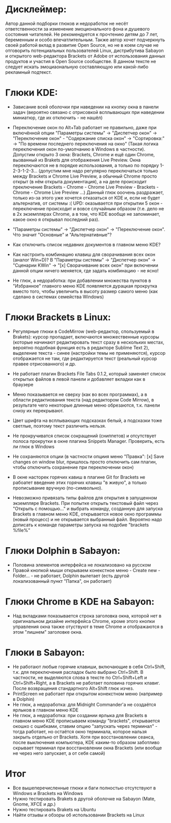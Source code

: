# Дисклеймер:
Автор данной подборки глюков и недоработок не несёт ответственности за изменение эмоционального фона и душевого состояния читателей. Не рекомендуется к прочтению детям до 7 лет, беременным и особо впечатлительным. Также автор хочет подчеркнуть своей работой вклад в развитие Open Source, но не в коем случае не отговорить потенциальных пользователей Linux, дистрибутива Sabayon и открытого web-редактора Brackets от Adobe от использования данных продуктов и участия в Open Source сообществе. В данном тексте не следует искать эмоциаональную составляющую или какой-либо рекламный подтекст.

# Глюки KDE:
- Зависание всей оболочки при наведении на кнопку окна в панели задач (вероятно связано с отрисовкой всплывающих при наведении миниатюр, где их отключить - не нашёл)

- Переключение окон по Alt+Tab работает не правильно, даже при включённой опции "Параметры системы" -> "Диспетчер окон" -> "Переключение окон" - "Содержание списка окон" -> "Сортировка:" -> "По времени последнего переключения на окно" (Такая логика переключения окон по-умолчанию в Windows в частности). Допустим открыто 3 окна: Brackets, Chrome и ещё один Chrome, вызванный из Brakets для отображения Live Preview. Окна переключаются не в порядке использования, а только по порядку 1-2-3-1-2-3... (допустим мне надо регулярно переключаться только между Brackets и Chrome Live Preview, а обычный Chrome просто открыт (в нём открыта документация), а на деле происходит преключение Brackets - Chrome - Chrome Live Preview - Brackets - Chrome - Chrome Live Preview ...) Данный глюк ооочень раздражает, только из-за этого уже хочется отказаться от KDE и, если не будет альтернатив, от системы :( UPD: оказывается при открытии 5 окон - переключение происходит и вовсе случайным образом (т.е. дело не в 2х экземплярах Chrome, а в том, что KDE вообще не запоминает, какое окно я открывал последний раз).

- "Параметры системы" -> "Диспетчер окон" -> "Переключение окон". Что значит "Основные" и "Альтернативные"?

- Как отключить список недавних документов в главном меню KDE?

- Как настроить комбинацию клавиш для сворачивания всех окон (аналог Win+D)? В "Параметры системы" -> "Диспетчер окон" -> "Сценарии KWin" -> "[x] Сворачивание всех окон" при включении данной опции ничего меняется, где задать комбинацию - не ясно!

- Не глюк, а недоработка: при добавлении множества пунктов в "Избранное" главного меню KDE появляется дурацкая прокрутка вместо того, чтобы увеличить в высоту размер самого меню (как сделано в системах семейства Windows)

# Глюки Brackets в Linux:
- Регулярные глюки в CodeMirrow (web-редактор, спользуемый в Brakets): курсор пропадает, включаются множественные курсоры (которые начинают редактировать текст сразу в нескольких местах, вероятно подобная функция есть в редакторе Sublime Text 2), выделение текста - синее (настройки темы не применяются), курсор отображается не там, где редактируется текст (реальный курсор правее отрисованного) и др.

- Не работает плагин Brackets File Tabs 0.1.2, который заменяет список открытых файлов в левой панели и добавляет вкладки как в браузере

- Меню показывается не сверху (как во всех программах), а в области редактиования текста (над редактором Code Mirrow), в результате чего некоторые длинные меню обрезаются, т.к. панели снизу их перекрывают.

- Цвет шрифта на всплывающих подсказках белый, а подсказки тоже светлые, поэтому текст различить нельзя.

- Не прокручиватся список сокращений (сниппетов) и отсутствует полоса прокрутки в окне плагина Snippets Manager. Проверить, есть ли глюк в Windows

- Не сохраняются опции (в частности опциия меню "Правка": [x] Save changes on window blur, пришлось просто отключить сам плагин, чтобы отключить сохранение при переключении окон)

- В окне насторек горячих кавиш в плагине Git for Brackets не рабоатет введение этих горячих клавиш "в живую", а только прописывание вручную (по-символьно).

- Невозможно привязать типы файлов для открытия в запущенном экземпляре Brackets. При попытке открыть текстовый файл через "Открыть с помощью..." и выбрать команду, созданную для запуска Brackets в главном меню KDE, открывается новое окно программы (новый процесс) и не открывается выбранный файл. Вероятно надо дописать к команде параметры запуска на подобие "brackets %file%"

# Глюки Dolphin в Sabayon:
- Половина элементов интерфейса не локализовано на русском
- Правой кнопкой мыши открываем конекстное меню - Create new - Folder... - не работает, Dolphin вылетает (есть другой локализованный пункт "Папка", он работает)

# Глюки Chrome в KDE на Sabayon:
- Над вкладками показывается строка заголовка окна, которой нет в оригинальном дизайне интерфейса Chrome, кроме этого кнопки управления окна также отуствуют в теме Chrome и отображаются в этом "лишнем" заголовке окна.

# Глюки в Sabayon:
- Не работают любые горячие клавиши, включающие в себя Ctrl+Shift, т.к. для переключения расладок было выбрано Ctrl+Shift. В частности, не выделяются слова в тексте по Ctrl+Shift+Left и Ctrl+Shift+Right, а в Brackets не работает половина горячих клавиг. После возвращения стандартного Alt+Shift глюк изчез.
- PrintScreen не работает при открытом конекстном меню (например в Dolphin)
- Не глюк, а недоработка: для Midnight Commander'а не создаётся ярлыков в главном меню KDE
- Не глюк, а недоработка: при создании ярлыка для Brackets в главном меню KDE прописываем команду "brackets", открывается окошко с ошибками, ставим опцию "запускать через терминал" - тогда работает, но остаётся окно терминала, которое нальзя закрыть отдельно от Brackets. Хотя при восстановлении сеанса, после выключения компьютера, KDE каким-то образом заботливо скрывает терминал при восстановлении окна Brackets (или вообще не через него запускает, а от себя самой)

# Итог
- Все вышеперечисленные глюки и баги полностью отсутствуют в Windows и Brackets на Windows
- Нужно тестировать Brakets в другой оболочке на Sabayon (Mate, Gnome, XFCE и др.)
- Нужно тестировать Brakets на Ubuntu
- Найти отзывы и обзоры об использовании Brackets на Linux

